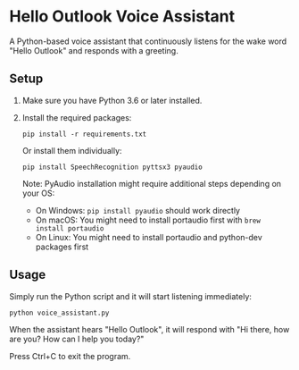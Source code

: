 # Hello Outlook Voice Assistant

A Python-based voice assistant that continuously listens for the wake word "Hello Outlook" and responds with a greeting.

## Setup

1. Make sure you have Python 3.6 or later installed.

2. Install the required packages:
   ```
   pip install -r requirements.txt
   ```

   Or install them individually:
   ```
   pip install SpeechRecognition pyttsx3 pyaudio
   ```

   Note: PyAudio installation might require additional steps depending on your OS:
   - On Windows: `pip install pyaudio` should work directly
   - On macOS: You might need to install portaudio first with `brew install portaudio` 
   - On Linux: You might need to install portaudio and python-dev packages first

## Usage

Simply run the Python script and it will start listening immediately:

```
python voice_assistant.py
```

When the assistant hears "Hello Outlook", it will respond with "Hi there, how are you? How can I help you today?"

Press Ctrl+C to exit the program. 